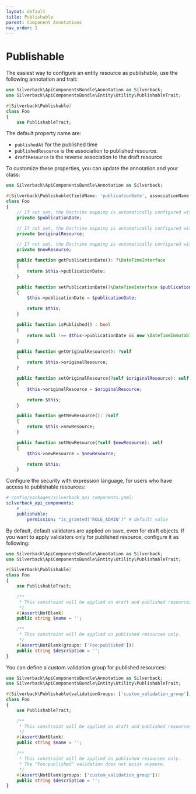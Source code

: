 ```yaml
---
layout: default
title: Publishable
parent: Component Annotations
nav_order: 1
---
```

# Publishable

The easiest way to configure an entity resource as publishable, use the following annotation and trait:

```php
use Silverback\ApiComponentsBundle\Annotation as Silverback;
use Silverback\ApiComponentsBundle\Entity\Utility\PublishableTrait;

#[Silverback\Publishable]
class Foo
{
    use PublishableTrait;
```

The default property name are:
- `publishedAt` for the published time
- `publishedResource` is the association to published resource.
- `draftResource` is the reverse association to the draft resource

To customize these properties, you can update the annotation and your class:

```php
use Silverback\ApiComponentsBundle\Annotation as Silverback;

#[Silverback\Publishable(fieldName: 'publicationDate', associationName: 'originalResource', reverseAssociationName: 'newResource')]
class Foo
{
    // If not set, the Doctrine mapping is automatically configured with type="date" nullable
    private $publicationDate;

    // If not set, the Doctrine mapping is automatically configured with OneToOne self-referenced association nullable
    private $originalResource;

    // If not set, the Doctrine mapping is automatically configured with OneToOne self-referenced reverse association
    private $newResource;

    public function getPublicationDate(): ?\DateTimeInterface
    {
        return $this->publicationDate;
    }

    public function setPublicationDate(?\DateTimeInterface $publicationDate): self
    {
        $this->publicationDate = $publicationDate;

        return $this;
    }

    public function isPublished() : bool
    {
        return null !== $this->publicationDate && new \DateTimeImmutable() >= $this->publicationDate;
    }

    public function getOriginalResource(): ?self
    {
        return $this->originalResource;
    }

    public function setOriginalResource(?self $originalResource): self
    {
        $this->originalResource = $originalResource;

        return $this;
    }

    public function getNewResource(): ?self
    {
        return $this->newResource;
    }

    public function setNewResource(?self $newResource): self
    {
        $this->newResource = $newResource;

        return $this;
    }
```

Configure the security with expression language, for users who have access to publishable resources:

```yaml
# config/packages/silverback_api_components.yaml:
silverback_api_components:
    # ...
    publishable:
        permission: "is_granted('ROLE_ADMIN')" # default value
```

By default, default validators are applied on save, even for draft objects. If you want to apply validators only for
published resource, configure it as following:

```php
use Silverback\ApiComponentsBundle\Annotation as Silverback;
use Silverback\ApiComponentsBundle\Entity\Utility\PublishableTrait;

#[Silverback\Publishable]
class Foo
{
    use PublishableTrait;

    /**
     * This constraint will be applied on draft and published resources.
     */
    #[Assert\NotBlank]
    public string $name = '';

    /**
     * This constraint will be applied on published resources only.
     */
    #[Assert\NotBlank(groups: ['Foo:published'])]
    public string $description = '';
}
```

You can define a custom validation group for published resources:

```php
use Silverback\ApiComponentsBundle\Annotation as Silverback;
use Silverback\ApiComponentsBundle\Entity\Utility\PublishableTrait;

#[Silverback\Publishable(validationGroups: ['custom_validation_group'])]
class Foo
{
    use PublishableTrait;

    /**
     * This constraint will be applied on draft and published resources.
     */
    #[Assert\NotBlank]
    public string $name = '';

    /**
     * This constraint will be applied on published resources only.
     * The "Foo:published" validation does not exist anymore.
     */
    #[Assert\NotBlank(groups: ['custom_validation_group'])]
    public string $description = '';
}
```
